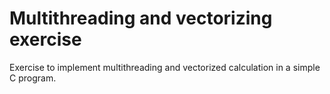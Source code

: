 # Multithreading and vectorizing exercise
Exercise to implement multithreading and vectorized calculation in a simple C program.

